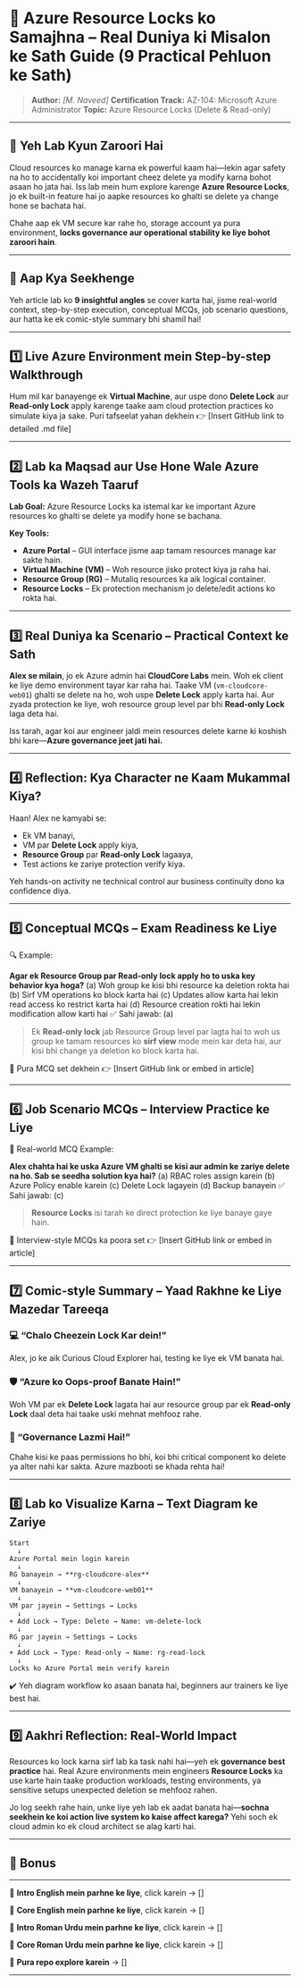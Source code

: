 # 🔐 **Azure Resource Locks ko Samajhna – Real Duniya ki Misalon ke Sath Guide (9 Practical Pehluon ke Sath)**

> **Author:** *\[M. Naveed]*
> **Certification Track:** AZ-104: Microsoft Azure Administrator
> **Topic:** Azure Resource Locks (Delete & Read-only)

---

## 🧭 **Yeh Lab Kyun Zaroori Hai**

Cloud resources ko manage karna ek powerful kaam hai—lekin agar safety na ho to accidentally koi important cheez delete ya modify karna bohot asaan ho jata hai. Iss lab mein hum explore karenge **Azure Resource Locks**, jo ek built-in feature hai jo aapke resources ko ghalti se delete ya change hone se bachata hai.

Chahe aap ek VM secure kar rahe ho, storage account ya pura environment, **locks governance aur operational stability ke liye bohot zaroori hain**.

---

## 🔹 **Aap Kya Seekhenge**

Yeh article lab ko **9 insightful angles** se cover karta hai, jisme real-world context, step-by-step execution, conceptual MCQs, job scenario questions, aur hatta ke ek comic-style summary bhi shamil hai!

---

## 1️⃣ **Live Azure Environment mein Step-by-step Walkthrough**

Hum mil kar banayenge ek **Virtual Machine**, aur uspe dono **Delete Lock** aur **Read-only Lock** apply karenge taake aam cloud protection practices ko simulate kiya ja sake. Puri tafseelat yahan dekhein 👉 \[Insert GitHub link to detailed .md file]

---

## 2️⃣ **Lab ka Maqsad aur Use Hone Wale Azure Tools ka Wazeh Taaruf**

**Lab Goal:** Azure Resource Locks ka istemal kar ke important Azure resources ko ghalti se delete ya modify hone se bachana.

**Key Tools:**

* **Azure Portal** – GUI interface jisme aap tamam resources manage kar sakte hain.
* **Virtual Machine (VM)** – Woh resource jisko protect kiya ja raha hai.
* **Resource Group (RG)** – Mutaliq resources ka aik logical container.
* **Resource Locks** – Ek protection mechanism jo delete/edit actions ko rokta hai.

---

## 3️⃣ **Real Duniya ka Scenario – Practical Context ke Sath**

**Alex se milain**, jo ek Azure admin hai **CloudCore Labs** mein. Woh ek client ke liye demo environment tayar kar raha hai. Taake VM (`vm-cloudcore-web01`) ghalti se delete na ho, woh uspe **Delete Lock** apply karta hai. Aur zyada protection ke liye, woh resource group level par bhi **Read-only Lock** laga deta hai.

Iss tarah, agar koi aur engineer jaldi mein resources delete karne ki koshish bhi kare—**Azure governance jeet jati hai.**

---

## 4️⃣ **Reflection: Kya Character ne Kaam Mukammal Kiya?**

Haan! Alex ne kamyabi se:

* Ek VM banayi,
* VM par **Delete Lock** apply kiya,
* **Resource Group** par **Read-only Lock** lagaaya,
* Test actions ke zariye protection verify kiya.

Yeh hands-on activity ne technical control aur business continuity dono ka confidence diya.

---

## 5️⃣ **Conceptual MCQs – Exam Readiness ke Liye**

🔍 Example:

**Agar ek Resource Group par Read-only lock apply ho to uska key behavior kya hoga?**
(a) Woh group ke kisi bhi resource ka deletion rokta hai
(b) Sirf VM operations ko block karta hai
(c) Updates allow karta hai lekin read access ko restrict karta hai
(d) Resource creation rokti hai lekin modification allow karti hai
✅ Sahi jawab: (a)

> Ek **Read-only lock** jab Resource Group level par lagta hai to woh us group ke tamam resources ko **sirf view** mode mein kar deta hai, aur kisi bhi change ya deletion ko block karta hai.

🧠 Pura MCQ set dekhein 👉 \[Insert GitHub link or embed in article]

---

## 6️⃣ **Job Scenario MCQs – Interview Practice ke Liye**

🎯 Real-world MCQ Example:

**Alex chahta hai ke uska Azure VM ghalti se kisi aur admin ke zariye delete na ho. Sab se seedha solution kya hai?**
(a) RBAC roles assign karein
(b) Azure Policy enable karein
(c) Delete Lock lagayein
(d) Backup banayein
✅ Sahi jawab: (c)

> **Resource Locks** isi tarah ke direct protection ke liye banaye gaye hain.

🧩 Interview-style MCQs ka poora set 👉 \[Insert GitHub link or embed in article]

---

## 7️⃣ **Comic-style Summary – Yaad Rakhne ke Liye Mazedar Tareeqa**

### 💻 “Chalo Cheezein Lock Kar dein!”

Alex, jo ke aik Curious Cloud Explorer hai, testing ke liye ek VM banata hai.

### 🛡️ “Azure ko Oops-proof Banate Hain!”

Woh VM par ek **Delete Lock** lagata hai aur resource group par ek **Read-only Lock** daal deta hai taake uski mehnat mehfooz rahe.

### 🔐 “Governance Lazmi Hai!”

Chahe kisi ke paas permissions ho bhi, koi bhi critical component ko delete ya alter nahi kar sakta. Azure mazbooti se khada rehta hai!

---

## 8️⃣ **Lab ko Visualize Karna – Text Diagram ke Zariye**

```
Start
  ↓
Azure Portal mein login karein
  ↓
RG banayein → **rg-cloudcore-alex**
  ↓
VM banayein → **vm-cloudcore-web01**
  ↓
VM par jayein → Settings → Locks
  ↓
+ Add Lock → Type: Delete → Name: vm-delete-lock
  ↓
RG par jayein → Settings → Locks
  ↓
+ Add Lock → Type: Read-only → Name: rg-read-lock
  ↓
Locks ko Azure Portal mein verify karein
```

✔️ Yeh diagram workflow ko asaan banata hai, beginners aur trainers ke liye best hai.

---

## 9️⃣ **Aakhri Reflection: Real-World Impact**

Resources ko lock karna sirf lab ka task nahi hai—yeh ek **governance best practice** hai. Real Azure environments mein engineers **Resource Locks** ka use karte hain taake production workloads, testing environments, ya sensitive setups unexpected deletion se mehfooz rahen.

Jo log seekh rahe hain, unke liye yeh lab ek aadat banata hai—**sochna seekhein ke koi action live system ko kaise affect karega?** Yehi soch ek cloud admin ko ek cloud architect se alag karti hai.

---

## 🎁 **Bonus**

---

📘 **Intro English mein parhne ke liye**, click karein → \[]

📘 **Core English mein parhne ke liye**, click karein → \[]

📘 **Intro Roman Urdu mein parhne ke liye**, click karein → \[]

📘 **Core Roman Urdu mein parhne ke liye**, click karein → \[]

📂 **Pura repo explore karein** → \[]

---

